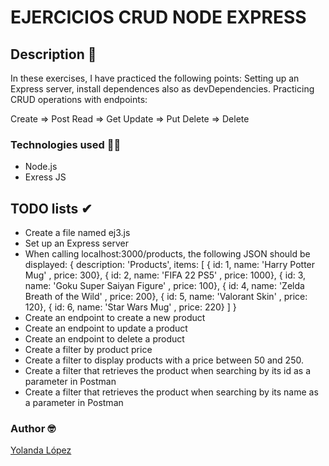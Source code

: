 # EJERCICIOS CRUD NODE EXPRESS

## Description 🤨
In these exercises, I have practiced the following points:
Setting up an Express server, install dependences also as devDependencies.
Practicing CRUD operations with endpoints:

Create => Post
Read => Get
Update => Put
Delete => Delete

### Technologies used 👩‍💻
* Node.js
* Exress JS

## TODO lists ✔

* Create a file named ej3.js
* Set up an Express server
* When calling localhost:3000/products, the following JSON should be displayed:
 {
 description: 'Products',
    items: [
        { id: 1, name: 'Harry Potter Mug' , price: 300}, 
        { id: 2, name: 'FIFA 22 PS5' , price: 1000},
        { id: 3, name: 'Goku Super Saiyan Figure' , price: 100},
        { id: 4, name: 'Zelda Breath of the Wild' , price: 200},
        { id: 5, name: 'Valorant Skin' , price: 120},
        { id: 6, name: 'Star Wars Mug' , price: 220}
    ]
}
* Create an endpoint to create a new product
* Create an endpoint to update a product
* Create an endpoint to delete a product
* Create a filter by product price
* Create a filter to display products with a price between 50 and 250.
* Create a filter that retrieves the product when searching by its id as a parameter in Postman
* Create a filter that retrieves the product when searching by its name as a parameter in Postman


### Author 🤓
[Yolanda López](https://github.com/yolovi) 